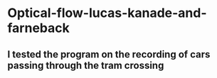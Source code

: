 # Optical-flow-lucas-kanade-and-farneback
## I tested the program on the recording of cars passing through the tram crossing
